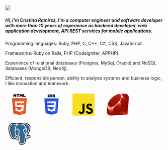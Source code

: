 <img src="./assets/greetings.gif">

##### Hi, I'm Cristina Ramirez, I'm a computer engineer and software developer with more than 10 years of experience as backend developer, web application development, API REST services for mobile applications.

Programming languages: Ruby, PHP, C, C++, C#, CSS, JavaScript.

Frameworks: Ruby on Rails, PHP (Codeigniter, APPHP).

Experience of relational databases (Postgres, MySql, Oracle) and NoSQL databases (MongoDB, Neo4j).

Efficient, responsible person, ability to analyze systems and business logic, I like innovation and teamwork.

<img width="70px" 
    height="70px" 
    style="margin: 10px"
    src="./assets/html.svg"> &nbsp;
<img width="70px" 
    height="70px" 
    style="margin: 10px"
    src="./assets/css.svg"> &nbsp;
<img width="70px" 
    height="70px" 
    style="margin: 10px"
    src="./assets/javascript.svg"> &nbsp; &nbsp;
<img width="70px" 
    height="70px" 
    style="margin: 10px"
    src="./assets/ruby.svg"> &nbsp; &nbsp;
<img width="70px" 
    height="70px" 
    style="margin: 10px"
    src="./assets/postgresql.svg"> &nbsp; &nbsp;  
<!--
**delgadocris/delgadocris** is a ✨ _special_ ✨ repository because its `README.md` (this file) appears on your GitHub profile.

Here are some ideas to get you started:

- 🔭 I’m currently working on ...
- 🌱 I’m currently learning ...
- 👯 I’m looking to collaborate on ...
- 🤔 I’m looking for help with ...
- 💬 Ask me about ...
- 📫 How to reach me: ...
- 😄 Pronouns: ...
- ⚡ Fun fact: ...
-->
